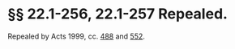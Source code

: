 # §§ 22.1-256, 22.1-257 Repealed.

<p>Repealed by Acts 1999, cc. <a href='http://lis.virginia.gov/cgi-bin/legp604.exe?991+ful+CHAP0488'>488</a> and <a href='http://lis.virginia.gov/cgi-bin/legp604.exe?991+ful+CHAP0552'>552</a>.</p>